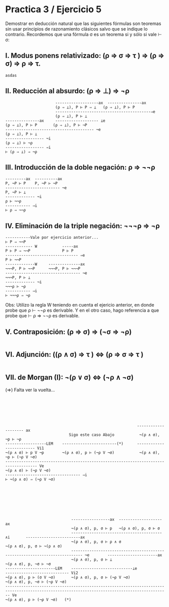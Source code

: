 # Practica 3 / Ejercicio 5  
Demostrar en deducción natural que las siguientes fórmulas son teoremas sin usar principios de razonamiento clásicos salvo que se indique lo contrario. Recordemos que una fórmula σ es un teorema si y sólo si vale ⊢ σ:  
## I. Modus ponens relativizado: (ρ ⇒ σ ⇒ τ ) ⇒ (ρ ⇒ σ) ⇒ ρ ⇒ τ.
```
asdas
```
## II. Reducción al absurdo: (ρ ⇒ ⊥) ⇒ ¬ρ  
```
                      -------------------ax  ---------------ax
                      (ρ ⇒ ⊥), P ⊢ P ⇒ ⊥   (ρ ⇒ ⊥), P ⊢ P
                      ------------------------------------------⇒e
                      (ρ ⇒ ⊥), P ⊢ ⊥
---------------ax     ------------------- ⊥e
(ρ ⇒ ⊥), P ⊢ P       (ρ ⇒ ⊥), P ⊢ ¬P
--------------------------------------- ¬e
(ρ ⇒ ⊥), P ⊢ ⊥ 
----------------- ¬i
(ρ ⇒ ⊥) ⊢ ¬ρ 
----------------- ⇒i
⊢ (ρ ⇒ ⊥) ⇒ ¬ρ 
```
## III. Introducción de la doble negación: ρ ⇒ ¬¬ρ  
```
---------ax  ----------ax
P, ¬P ⊢ P    P, ¬P ⊢ ¬P
------------------------ ¬e
P, ¬P ⊢ ⊥
------------- ¬i
ρ ⊢ ¬¬ρ  
----------- ⇒i
⊢ ρ ⇒ ¬¬ρ  
```
## IV. Eliminación de la triple negación: ¬¬¬ρ ⇒ ¬ρ  
```
-----------Vale por ejercicio anterior...
⊢ P ⇒ ¬¬P 
------------ W           -----ax
P ⊢ P ⇒ ¬¬P              P ⊢ P
-------------------------------- ⇒e
P ⊢ ¬¬P 
-------------W     --------------ax
¬¬¬P, P ⊢ ¬¬P      ¬¬¬P, P ⊢ ¬¬¬P
--------------------------------- ¬e
¬¬¬P, P ⊢ ⊥
------------- ¬i
¬¬¬ρ ⊢ ¬ρ 
----------- ⇒i
⊢ ¬¬¬ρ ⇒ ¬ρ  
```
Obs: Utilizo la regla W teniendo en cuenta el ejericio anterior, en donde probe que ρ ⊢ ¬¬ρ es derivable. Y en el otro caso, hago referencia a que probe que ⊢ ρ ⇒ ¬¬ρ es derivable.  
## V. Contraposición: (ρ ⇒ σ) ⇒ (¬σ ⇒ ¬ρ)  
```
```
## VI. Adjunción: ((ρ ∧ σ) ⇒ τ ) ⇔ (ρ ⇒ σ ⇒ τ )  
```
```
## VII. de Morgan (I): ¬(ρ ∨ σ) ⇔ (¬ρ ∧ ¬σ)  
(⇒) Falta ver la vuelta...
```






                                                          -------------------- ax
                            Sigo este caso Abajo           ¬(ρ ∧ σ), ¬p ⊢ ¬ρ
------------------LEM    ------------------------(*)      ------------------------- Vi1
¬(ρ ∧ σ) ⊢ p V ¬p        ¬(ρ ∧ σ), p ⊢ (¬ρ V ¬σ)           ¬(ρ ∧ σ), ¬p ⊢ (¬ρ V ¬σ) 
------------------------------------------------------------------------------------ Ve
¬(ρ ∧ σ) ⊢ (¬ρ V ¬σ)  
--------------------------------- ⇒i
⊢ ¬(ρ ∧ σ) ⇒ (¬ρ V ¬σ)  
```
```







                             -----------------ax  -------------------ax
                             ¬(ρ ∧ σ), p, σ ⊢ p   ¬(ρ ∧ σ), p, σ ⊢ σ
                             ----------------------------------------∧i       ------------------------ax
                             ¬(ρ ∧ σ), p, σ ⊢ ρ ∧ σ                           ¬(ρ ∧ σ), p, σ ⊢ ¬(ρ ∧ σ)
                             --------------------------------------------------------------------------- ¬e        ----------------------ax
                             ¬(ρ ∧ σ), p, σ ⊢ ⊥                                                                   ¬(ρ ∧ σ), p, ¬σ ⊢ ¬σ
----------------------LEM    ---------------------------⊥e                                                        ---------------------------- Vi2
¬(ρ ∧ σ), p ⊢ (σ V ¬σ)       ¬(ρ ∧ σ), p, σ ⊢ (¬ρ V ¬σ)                                                           ¬(ρ ∧ σ), p, ¬σ ⊢ (¬ρ V ¬σ)
---------------------------------------------------------------------------------------------------------------------------------------------- Ve
¬(ρ ∧ σ), p ⊢ (¬ρ V ¬σ)   (*)
```
